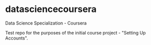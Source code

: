 # datasciencecoursera
Data Science Specialization - Coursera

Test repo for the purposes of the initial course project - "Setting Up Accounts".
